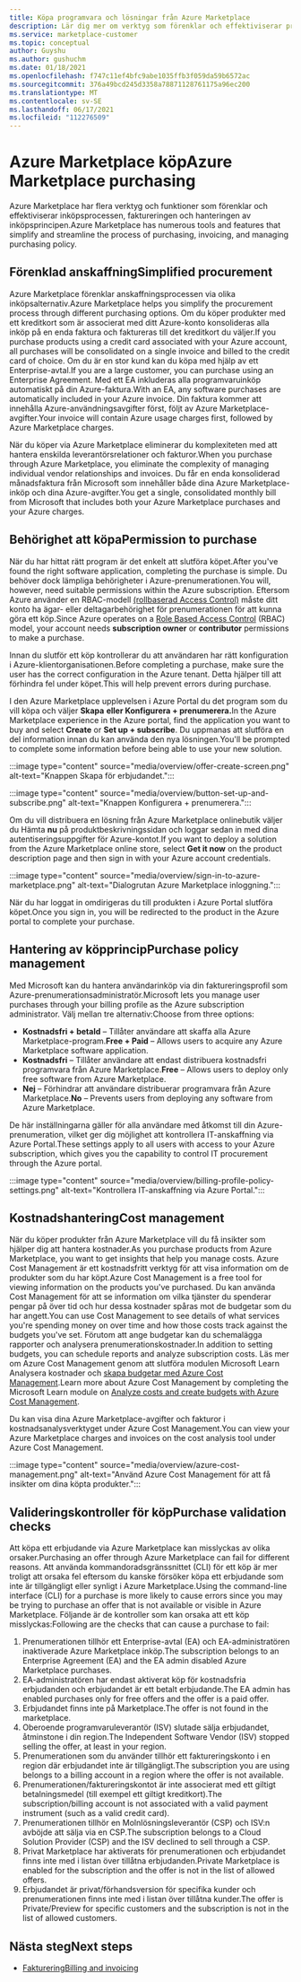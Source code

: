 ```yaml
---
title: Köpa programvara och lösningar från Azure Marketplace
description: Lär dig mer om verktyg som förenklar och effektiviserar programvaruinköp och -hantering i Azure Marketplace.
ms.service: marketplace-customer
ms.topic: conceptual
author: Guyshu
ms.author: gushuchm
ms.date: 01/18/2021
ms.openlocfilehash: f747c11ef4bfc9abe1035ffb3f059da59b6572ac
ms.sourcegitcommit: 376a49bcd245d3358a78871128761175a96ec200
ms.translationtype: MT
ms.contentlocale: sv-SE
ms.lasthandoff: 06/17/2021
ms.locfileid: "112276509"
---
```

# <a name="azure-marketplace-purchasing"></a><span data-ttu-id="b95f9-103">Azure Marketplace köp</span><span class="sxs-lookup"><span data-stu-id="b95f9-103">Azure Marketplace purchasing</span></span>

<span data-ttu-id="b95f9-104">Azure Marketplace har flera verktyg och funktioner som förenklar och effektiviserar inköpsprocessen, faktureringen och hanteringen av inköpsprincipen.</span><span class="sxs-lookup"><span data-stu-id="b95f9-104">Azure Marketplace has numerous tools and features that simplify and streamline the process of purchasing, invoicing, and managing purchasing policy.</span></span>

## <a name="simplified-procurement"></a><span data-ttu-id="b95f9-105">Förenklad anskaffning</span><span class="sxs-lookup"><span data-stu-id="b95f9-105">Simplified procurement</span></span>

<span data-ttu-id="b95f9-106">Azure Marketplace förenklar anskaffningsprocessen via olika inköpsalternativ.</span><span class="sxs-lookup"><span data-stu-id="b95f9-106">Azure Marketplace helps you simplify the procurement process through different purchasing options.</span></span> <span data-ttu-id="b95f9-107">Om du köper produkter med ett kreditkort som är associerat med ditt Azure-konto konsolideras alla inköp på en enda faktura och faktureras till det kreditkort du väljer.</span><span class="sxs-lookup"><span data-stu-id="b95f9-107">If you purchase products using a credit card associated with your Azure account, all purchases will be consolidated on a single invoice and billed to the credit card of choice.</span></span> <span data-ttu-id="b95f9-108">Om du är en stor kund kan du köpa med hjälp av ett Enterprise-avtal.</span><span class="sxs-lookup"><span data-stu-id="b95f9-108">If you are a large customer, you can purchase using an Enterprise Agreement.</span></span> <span data-ttu-id="b95f9-109">Med ett EA inkluderas alla programvaruinköp automatiskt på din Azure-faktura.</span><span class="sxs-lookup"><span data-stu-id="b95f9-109">With an EA, any software purchases are automatically included in your Azure invoice.</span></span> <span data-ttu-id="b95f9-110">Din faktura kommer att innehålla Azure-användningsavgifter först, följt av Azure Marketplace-avgifter.</span><span class="sxs-lookup"><span data-stu-id="b95f9-110">Your invoice will contain Azure usage charges first, followed by Azure Marketplace charges.</span></span>

<span data-ttu-id="b95f9-111">När du köper via Azure Marketplace eliminerar du komplexiteten med att hantera enskilda leverantörsrelationer och fakturor.</span><span class="sxs-lookup"><span data-stu-id="b95f9-111">When you purchase through Azure Marketplace, you eliminate the complexity of managing individual vendor relationships and invoices.</span></span> <span data-ttu-id="b95f9-112">Du får en enda konsoliderad månadsfaktura från Microsoft som innehåller både dina Azure Marketplace-inköp och dina Azure-avgifter.</span><span class="sxs-lookup"><span data-stu-id="b95f9-112">You get a single, consolidated monthly bill from Microsoft that includes both your Azure Marketplace purchases and your Azure charges.</span></span>

## <a name="permission-to-purchase"></a><span data-ttu-id="b95f9-113">Behörighet att köpa</span><span class="sxs-lookup"><span data-stu-id="b95f9-113">Permission to purchase</span></span>

<span data-ttu-id="b95f9-114">När du har hittat rätt program är det enkelt att slutföra köpet.</span><span class="sxs-lookup"><span data-stu-id="b95f9-114">After you've found the right software application, completing the purchase is simple.</span></span> <span data-ttu-id="b95f9-115">Du behöver dock lämpliga behörigheter i Azure-prenumerationen.</span><span class="sxs-lookup"><span data-stu-id="b95f9-115">You will, however, need suitable permissions within the Azure subscription.</span></span> <span data-ttu-id="b95f9-116">Eftersom Azure använder en RBAC-modell [(rollbaserad Access Control)](/azure/role-based-access-control/overview) måste  ditt  konto ha ägar- eller deltagarbehörighet för prenumerationen för att kunna göra ett köp.</span><span class="sxs-lookup"><span data-stu-id="b95f9-116">Since Azure operates on a [Role Based Access Control](/azure/role-based-access-control/overview) (RBAC) model, your account needs **subscription owner** or **contributor** permissions to make a purchase.</span></span>

<span data-ttu-id="b95f9-117">Innan du slutför ett köp kontrollerar du att användaren har rätt konfiguration i Azure-klientorganisationen.</span><span class="sxs-lookup"><span data-stu-id="b95f9-117">Before completing a purchase, make sure the user has the correct configuration in the Azure tenant.</span></span> <span data-ttu-id="b95f9-118">Detta hjälper till att förhindra fel under köpet.</span><span class="sxs-lookup"><span data-stu-id="b95f9-118">This will help prevent errors during purchase.</span></span>

<span data-ttu-id="b95f9-119">I den Azure Marketplace upplevelsen i Azure Portal du det program som du vill köpa och väljer **Skapa** **eller Konfigurera + prenumerera.**</span><span class="sxs-lookup"><span data-stu-id="b95f9-119">In the Azure Marketplace experience in the Azure portal, find the application you want to buy and select **Create** or **Set up + subscribe**.</span></span> <span data-ttu-id="b95f9-120">Du uppmanas att slutföra en del information innan du kan använda den nya lösningen.</span><span class="sxs-lookup"><span data-stu-id="b95f9-120">You'll be prompted to complete some information before being able to use your new solution.</span></span>

:::image type="content" source="media/overview/offer-create-screen.png" alt-text="Knappen Skapa för erbjudandet.":::

:::image type="content" source="media/overview/button-set-up-and-subscribe.png" alt-text="Knappen Konfigurera + prenumerera.":::

<span data-ttu-id="b95f9-123">Om du vill distribuera en lösning från Azure Marketplace onlinebutik väljer du Hämta **nu** på produktbeskrivningssidan och loggar sedan in med dina autentiseringsuppgifter för Azure-kontot.</span><span class="sxs-lookup"><span data-stu-id="b95f9-123">If you want to deploy a solution from the Azure Marketplace online store, select **Get it now** on the product description page and then sign in with your Azure account credentials.</span></span>

:::image type="content" source="media/overview/sign-in-to-azure-marketplace.png" alt-text="Dialogrutan Azure Marketplace inloggning.":::

<span data-ttu-id="b95f9-125">När du har loggat in omdirigeras du till produkten i Azure Portal slutföra köpet.</span><span class="sxs-lookup"><span data-stu-id="b95f9-125">Once you sign in, you will be redirected to the product in the Azure portal to complete your purchase.</span></span>

## <a name="purchase-policy-management"></a><span data-ttu-id="b95f9-126">Hantering av köpprincip</span><span class="sxs-lookup"><span data-stu-id="b95f9-126">Purchase policy management</span></span>

<span data-ttu-id="b95f9-127">Med Microsoft kan du hantera användarinköp via din faktureringsprofil som Azure-prenumerationsadministratör.</span><span class="sxs-lookup"><span data-stu-id="b95f9-127">Microsoft lets you manage user purchases through your billing profile as the Azure subscription administrator.</span></span> <span data-ttu-id="b95f9-128">Välj mellan tre alternativ:</span><span class="sxs-lookup"><span data-stu-id="b95f9-128">Choose from three options:</span></span>

- <span data-ttu-id="b95f9-129">**Kostnadsfri + betald** – Tillåter användare att skaffa alla Azure Marketplace-program.</span><span class="sxs-lookup"><span data-stu-id="b95f9-129">**Free + Paid** – Allows users to acquire any Azure Marketplace software application.</span></span>
- <span data-ttu-id="b95f9-130">**Kostnadsfri** – Tillåter användare att endast distribuera kostnadsfri programvara från Azure Marketplace.</span><span class="sxs-lookup"><span data-stu-id="b95f9-130">**Free** – Allows users to deploy only free software from Azure Marketplace.</span></span>
- <span data-ttu-id="b95f9-131">**Nej** – Förhindrar att användare distribuerar programvara från Azure Marketplace.</span><span class="sxs-lookup"><span data-stu-id="b95f9-131">**No** – Prevents users from deploying any software from Azure Marketplace.</span></span>

<span data-ttu-id="b95f9-132">De här inställningarna gäller för alla användare med åtkomst till din Azure-prenumeration, vilket ger dig möjlighet att kontrollera IT-anskaffning via Azure Portal.</span><span class="sxs-lookup"><span data-stu-id="b95f9-132">These settings apply to all users with access to your Azure subscription, which gives you the capability to control IT procurement through the Azure portal.</span></span>

:::image type="content" source="media/overview/billing-profile-policy-settings.png" alt-text="Kontrollera IT-anskaffning via Azure Portal.":::

## <a name="cost-management"></a><span data-ttu-id="b95f9-134">Kostnadshantering</span><span class="sxs-lookup"><span data-stu-id="b95f9-134">Cost management</span></span>

<span data-ttu-id="b95f9-135">När du köper produkter från Azure Marketplace vill du få insikter som hjälper dig att hantera kostnader.</span><span class="sxs-lookup"><span data-stu-id="b95f9-135">As you purchase products from Azure Marketplace, you want to get insights that help you manage costs.</span></span> <span data-ttu-id="b95f9-136">Azure Cost Management är ett kostnadsfritt verktyg för att visa information om de produkter som du har köpt.</span><span class="sxs-lookup"><span data-stu-id="b95f9-136">Azure Cost Management is a free tool for viewing information on the products you've purchased.</span></span> <span data-ttu-id="b95f9-137">Du kan använda Cost Management för att se information om vilka tjänster du spenderar pengar på över tid och hur dessa kostnader spåras mot de budgetar som du har angett.</span><span class="sxs-lookup"><span data-stu-id="b95f9-137">You can use Cost Management to see details of what services you're spending money on over time and how those costs track against the budgets you've set.</span></span> <span data-ttu-id="b95f9-138">Förutom att ange budgetar kan du schemalägga rapporter och analysera prenumerationskostnader.</span><span class="sxs-lookup"><span data-stu-id="b95f9-138">In addition to setting budgets, you can schedule reports and analyze subscription costs.</span></span> <span data-ttu-id="b95f9-139">Läs mer om Azure Cost Management genom att slutföra modulen Microsoft Learn Analysera kostnader och [skapa budgetar med Azure Cost Management](/learn/modules/analyze-costs-create-budgets-azure-cost-management/).</span><span class="sxs-lookup"><span data-stu-id="b95f9-139">Learn more about Azure Cost Management by completing the Microsoft Learn module on [Analyze costs and create budgets with Azure Cost Management](/learn/modules/analyze-costs-create-budgets-azure-cost-management/).</span></span>

<span data-ttu-id="b95f9-140">Du kan visa dina Azure Marketplace-avgifter och fakturor i kostnadsanalysverktyget under Azure Cost Management.</span><span class="sxs-lookup"><span data-stu-id="b95f9-140">You can view your Azure Marketplace charges and invoices on the cost analysis tool under Azure Cost Management.</span></span>

:::image type="content" source="media/overview/azure-cost-management.png" alt-text="Använd Azure Cost Management för att få insikter om dina köpta produkter.":::

## <a name="purchase-validation-checks"></a><span data-ttu-id="b95f9-142">Valideringskontroller för köp</span><span class="sxs-lookup"><span data-stu-id="b95f9-142">Purchase validation checks</span></span>

<span data-ttu-id="b95f9-143">Att köpa ett erbjudande via Azure Marketplace kan misslyckas av olika orsaker.</span><span class="sxs-lookup"><span data-stu-id="b95f9-143">Purchasing an offer through Azure Marketplace can fail for different reasons.</span></span> <span data-ttu-id="b95f9-144">Att använda kommandoradsgränssnittet (CLI) för ett köp är mer troligt att orsaka fel eftersom du kanske försöker köpa ett erbjudande som inte är tillgängligt eller synligt i Azure Marketplace.</span><span class="sxs-lookup"><span data-stu-id="b95f9-144">Using the command-line interface (CLI) for a purchase is more likely to cause errors since you may be trying to purchase an offer that is not available or visible in Azure Marketplace.</span></span> <span data-ttu-id="b95f9-145">Följande är de kontroller som kan orsaka att ett köp misslyckas:</span><span class="sxs-lookup"><span data-stu-id="b95f9-145">Following are the checks that can cause a purchase to fail:</span></span>

1. <span data-ttu-id="b95f9-146">Prenumerationen tillhör ett Enterprise-avtal (EA) och EA-administratören inaktiverade Azure Marketplace inköp.</span><span class="sxs-lookup"><span data-stu-id="b95f9-146">The subscription belongs to an Enterprise Agreement (EA) and the EA admin disabled Azure Marketplace purchases.</span></span>
1. <span data-ttu-id="b95f9-147">EA-administratören har endast aktiverat köp för kostnadsfria erbjudanden och erbjudandet är ett betalt erbjudande.</span><span class="sxs-lookup"><span data-stu-id="b95f9-147">The EA admin has enabled purchases only for free offers and the offer is a paid offer.</span></span>
1. <span data-ttu-id="b95f9-148">Erbjudandet finns inte på Marketplace.</span><span class="sxs-lookup"><span data-stu-id="b95f9-148">The offer is not found in the marketplace.</span></span>
1. <span data-ttu-id="b95f9-149">Oberoende programvaruleverantör (ISV) slutade sälja erbjudandet, åtminstone i din region.</span><span class="sxs-lookup"><span data-stu-id="b95f9-149">The Independent Software Vendor (ISV) stopped selling the offer, at least in your region.</span></span>
1. <span data-ttu-id="b95f9-150">Prenumerationen som du använder tillhör ett faktureringskonto i en region där erbjudandet inte är tillgängligt.</span><span class="sxs-lookup"><span data-stu-id="b95f9-150">The subscription you are using belongs to a billing account in a region where the offer is not available.</span></span>
1. <span data-ttu-id="b95f9-151">Prenumerationen/faktureringskontot är inte associerat med ett giltigt betalningsmedel (till exempel ett giltigt kreditkort).</span><span class="sxs-lookup"><span data-stu-id="b95f9-151">The subscription/billing account is not associated with a valid payment instrument (such as a valid credit card).</span></span>
1. <span data-ttu-id="b95f9-152">Prenumerationen tillhör en Molnlösningsleverantör (CSP) och ISV:n avböjde att sälja via en CSP.</span><span class="sxs-lookup"><span data-stu-id="b95f9-152">The subscription belongs to a Cloud Solution Provider (CSP) and the ISV declined to sell through a CSP.</span></span>
1. <span data-ttu-id="b95f9-153">Privat Marketplace har aktiverats för prenumerationen och erbjudandet finns inte med i listan över tillåtna erbjudanden.</span><span class="sxs-lookup"><span data-stu-id="b95f9-153">Private Marketplace is enabled for the subscription and the offer is not in the list of allowed offers.</span></span>
1. <span data-ttu-id="b95f9-154">Erbjudandet är privat/förhandsversion för specifika kunder och prenumerationen finns inte med i listan över tillåtna kunder.</span><span class="sxs-lookup"><span data-stu-id="b95f9-154">The offer is Private/Preview for specific customers and the subscription is not in the list of allowed customers.</span></span>

## <a name="next-steps"></a><span data-ttu-id="b95f9-155">Nästa steg</span><span class="sxs-lookup"><span data-stu-id="b95f9-155">Next steps</span></span>

- [<span data-ttu-id="b95f9-156">Fakturering</span><span class="sxs-lookup"><span data-stu-id="b95f9-156">Billing and invoicing</span></span>](billing-invoicing.md)